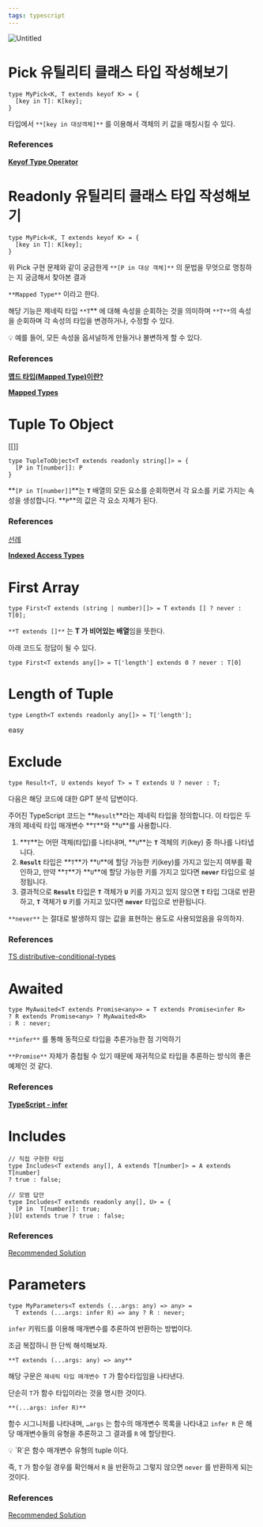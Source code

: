 ```yaml
---
tags: typescript
---
```


![Untitled](Untitled%2030.png)

# Pick 유틸리티 클래스 타입 작성해보기

```tsx
type MyPick<K, T extends keyof K> = {
  [key in T]: K[key];
}
```

타입에서 `**[key in 대상객체]**` 를 이용해서 객체의 키 값을 매칭시킬 수 있다.

### References

**[Keyof Type Operator](https://www.typescriptlang.org/docs/handbook/2/keyof-types.html)**

# Readonly 유틸리티 클래스 타입 작성해보기

```tsx
type MyPick<K, T extends keyof K> = {
  [key in T]: K[key];
}
```

위 Pick 구현 문제와 같이 궁금한게 `**[P in 대상 객체]**` 의 문법을 무엇으로 명칭하는 지 궁금해서 찾아본 결과

`**Mapped Type**` 이라고 한다.

해당 기능은 제네릭 타입 `**T`** 에 대해 속성을 순회하는 것을 의미하며 `**T**`의 속성을 순회하며 각 속성의 타입을 변경하거나, 수정할 수 있다.

<aside>
💡 예를 들어, 모든 속성을 옵셔널하게 만들거나 불변하게 할 수 있다.

</aside>

### References

**[맵드 타입(Mapped Type)이란?](https://joshua1988.github.io/ts/usage/mapped-type.html)**

**[Mapped Types](https://www.typescriptlang.org/docs/handbook/2/mapped-types.html)**

# Tuple To Object

[[]]

```tsx
type TupleToObject<T extends readonly string[]> = {
  [P in T[number]]: P
}
```

**`[P in T[number]]`**는 **`T`** 배열의 모든 요소를 순회하면서 각 요소를 키로 가지는 속성을 생성합니다. **`P`**의 값은 각 요소 자체가 된다. 

### References

[선례](https://github.com/type-challenges/type-challenges/issues/2737)

**[Indexed Access Types](https://www.typescriptlang.org/docs/handbook/2/indexed-access-types.html)**

# First Array

```tsx
type First<T extends (string | number)[]> = T extends [] ? never : T[0];
```

`**T extends []**` 는 **T 가 비어있는 배열**임을 뜻한다.

아래 코드도 정답이 될 수 있다.

```tsx
type First<T extends any[]> = T['length'] extends 0 ? never : T[0]
```

# Length of Tuple

```tsx
type Length<T extends readonly any[]> = T['length'];
```

easy

# Exclude

```tsx
type Result<T, U extends keyof T> = T extends U ? never : T;
```

다음은 해당 코드에 대한 GPT 분석 답변이다.

주어진 TypeScript 코드는 **`Result`**라는 제네릭 타입을 정의합니다. 이 타입은 두 개의 제네릭 타입 매개변수 **`T`**와 **`U`**를 사용합니다.

1. **`T`**는 어떤 객체(타입)를 나타내며, **`U`**는 **`T`** 객체의 키(key) 중 하나를 나타냅니다.
2. **`Result`** 타입은 **`T`**가 **`U`**에 할당 가능한 키(key)를 가지고 있는지 여부를 확인하고, 만약 **`T`**가 **`U`**에 할당 가능한 키를 가지고 있다면 **`never`** 타입으로 설정됩니다.
3. 결과적으로 **`Result`** 타입은 **`T`** 객체가 **`U`** 키를 가지고 있지 않으면 **`T`** 타입 그대로 반환하고, **`T`** 객체가 **`U`** 키를 가지고 있다면 **`never`** 타입으로 반환됩니다.

`**never**` 는 절대로 발생하지 않는 값을 표현하는 용도로 사용되었음을 유의하자.

### References

[TS distributive-conditional-types](https://www.typescriptlang.org/docs/handbook/2/conditional-types.html#distributive-conditional-types)

# Awaited

```tsx
type MyAwaited<T extends Promise<any>> = T extends Promise<infer R> 
? R extends Promise<any> ? MyAwaited<R> 
: R : never;
```

`**infer**` 를 통해 동적으로 타입을 추론가능한 점 기억하기

`**Promise**` 자체가 중첩될 수 있기 때문에 재귀적으로 타입을 추론하는 방식의 좋은 예제인 것 같다.

### References

**[TypeScript - infer](https://velog.io/@from_numpy/TypeScript-infer)**

# Includes

```tsx
// 직접 구현한 타입
type Includes<T extends any[], A extends T[number]> = A extends T[number] 
? true : false;
```

```tsx
// 모범 답안
type Includes<T extends readonly any[], U> = {
  [P in  T[number]]: true;
}[U] extends true ? true : false;
```

### References

[Recommended Solution](https://github.com/type-challenges/type-challenges/issues/1568)

# Parameters

```tsx
type MyParameters<T extends (...args: any) => any> =
  T extends (...args: infer R) => any ? R : never;
```

`infer` 키워드를 이용해 매개변수를 추론하여 반환하는 방법이다.

조금 복잡하니 한 단씩 해석해보자.

`**T extends (...args: any) => any**`

해당 구문은 `제네릭 타입 매개변수 T` 가 함수타입임을 나타낸다.

단순히 `T`가 함수 타입이라는 것을 명시한 것이다.

`**(...args: infer R)**`

함수 시그니처를 나타내며, `…args` 는 함수의 매개변수 목록을 나타내고 `infer R` 은 해당 매개변수들의 유형을 추론하고 그 결과를 `R` 에 할당한다.

<aside>
💡 `R`은 함수 매개변수 유형의 tuple 이다.

</aside>

즉, `T` 가 함수일 경우를 확인해서 `R` 을 반환하고 그렇지 않으면 `never` 를 반환하게 되는 것이다.

### References

[Recommended Solution](https://github.com/type-challenges/type-challenges/issues/16812)